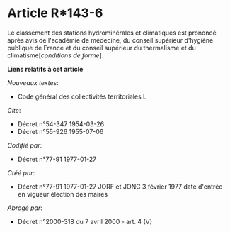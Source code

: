 # Article R*143-6

Le classement des stations hydrominérales et climatiques est prononcé après avis de l'académie de médecine, du conseil
supérieur d'hygiène publique de France et du conseil supérieur du thermalisme et du climatisme[*conditions de forme*].

**Liens relatifs à cet article**

_Nouveaux textes_:

  - Code général des collectivités territoriales L

_Cite_:

  - Décret n°54-347 1954-03-26
  - Décret n°55-926 1955-07-06

_Codifié par_:

  - Décret n°77-91 1977-01-27

_Créé par_:

  - Décret n°77-91 1977-01-27 JORF et JONC 3 février 1977 date d'entrée en vigueur élection des maires

_Abrogé par_:

  - Décret n°2000-318 du 7 avril 2000 - art. 4 (V)
